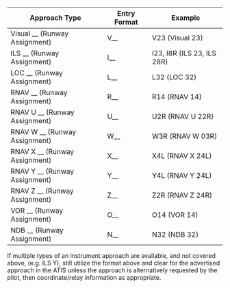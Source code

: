 | Approach Type | Entry Format | Example |
| -- | -- | -- |
| Visual __ (Runway Assignment) | V__ | V23 (Visual 23) |
| ILS __ (Runway Assignment) | I__ | I23, I8R (ILS 23, ILS 28R) |
| LOC __ (Runway Assignment) | L__ | L32 (LOC 32)|
| RNAV __ (Runway Assignment) | R__ | R14 (RNAV 14)|
| RNAV U __ (Runway Assignment) | U__ | U2R (RNAV U 22R) |
| RNAV W __ (Runway Assignment) | W__ | W3R (RNAV W 03R) |
| RNAV X __ (Runway Assignment) | X__ | X4L (RNAV X 24L) |
| RNAV Y __ (Runway Assignment) | Y__ | Y4L (RNAV Y 24L) |
| RNAV Z __ (Runway Assignment) | Z__ | Z2R (RNAV Z 24R) |
| VOR __ (Runway Assignment) | O__ | O14 (VOR 14)|
| NDB __ (Runway Assignment) | N__ | N32 (NDB 32)|
If multiple types of an instrument approach are available, and not covered above, (e.g. ILS Y), still utilize the format above and clear for the advertised approach in the ATIS unless the approach is alternatively requested by the pilot, then coordinate/relay information as appropriate.